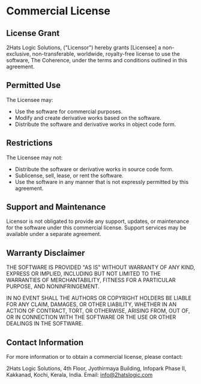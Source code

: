 # Commercial License

## License Grant

2Hats Logic Solutions, ("Licensor") hereby grants [Licensee] a non-exclusive, non-transferable, worldwide, royalty-free license to use the software, The Coherence, under the terms and conditions outlined in this agreement.

## Permitted Use

The Licensee may:
- Use the software for commercial purposes.
- Modify and create derivative works based on the software.
- Distribute the software and derivative works in object code form.

## Restrictions

The Licensee may not:
- Distribute the software or derivative works in source code form.
- Sublicense, sell, lease, or rent the software.
- Use the software in any manner that is not expressly permitted by this agreement.

## Support and Maintenance

Licensor is not obligated to provide any support, updates, or maintenance for the software under this commercial license. Support services may be available under a separate agreement.

## Warranty Disclaimer

THE SOFTWARE IS PROVIDED "AS IS" WITHOUT WARRANTY OF ANY KIND, EXPRESS OR IMPLIED, INCLUDING BUT NOT LIMITED TO THE WARRANTIES OF MERCHANTABILITY, FITNESS FOR A PARTICULAR PURPOSE, AND NONINFRINGEMENT. 

IN NO EVENT SHALL THE AUTHORS OR COPYRIGHT HOLDERS BE LIABLE FOR ANY CLAIM, DAMAGES, OR OTHER LIABILITY, WHETHER IN AN ACTION OF CONTRACT, TORT, OR OTHERWISE, ARISING FROM, OUT OF, OR IN CONNECTION WITH THE SOFTWARE OR THE USE OR OTHER DEALINGS IN THE SOFTWARE.

## Contact Information

For more information or to obtain a commercial license, please contact:

2Hats Logic Solutions, 
4th Floor, Jyothirmaya Building,
Infopark Phase II, Kakkanad,
Kochi, Kerala, India.
Email: info@2hatslogic.com

